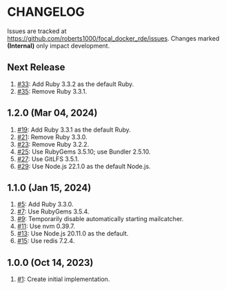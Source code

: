 # CHANGELOG

Issues are tracked at https://github.com/roberts1000/focal_docker_rde/issues. Changes marked **(Internal)** only impact development. 

## Next Release

1. [#33](../../issues/33): Add Ruby 3.3.2 as the default Ruby.
1. [#35](../../issues/35): Remove Ruby 3.3.1.

## 1.2.0 (Mar 04, 2024)

1. [#19](../../issues/19): Add Ruby 3.3.1 as the default Ruby.
1. [#21](../../issues/21): Remove Ruby 3.3.0.
1. [#23](../../issues/23): Remove Ruby 3.2.2.
1. [#25](../../issues/25): Use RubyGems 3.5.10; use Bundler 2.5.10.
1. [#27](../../issues/27): Use GitLFS 3.5.1.
1. [#29](../../issues/29): Use Node.js 22.1.0 as the default Node.js.

## 1.1.0 (Jan 15, 2024)

1. [#5](../../issues/5): Add Ruby 3.3.0.
1. [#7](../../issues/7): Use RubyGems 3.5.4.
1. [#9](../../issues/9): Temporarily disable automatically starting mailcatcher.
1. [#11](../../issues/11): Use nvm 0.39.7.
1. [#13](../../issues/13): Use Node.js 20.11.0 as the default.
1. [#15](../../issues/15): Use redis 7.2.4.

## 1.0.0 (Oct 14, 2023)

1. [#1](../../issues/1): Create initial implementation.
